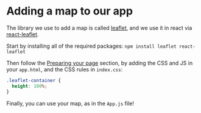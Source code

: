 # Adding a map to our app

The library we use to add a map is called [leaflet](https://leafletjs.com/), and we use it in react via [react-leaflet](https://react-leaflet.js.org/).

Start by installing all of the required packages: `npm install leaflet react-leaflet`

Then follow the [Preparing your page](https://leafletjs.com/examples/quick-start/) section, by adding the CSS and JS in your `app.html`, and the CSS rules in `index.css`:

```css
.leaflet-container {
  height: 100%;
}
```

Finally, you can use your map, as in the `App.js` file!
